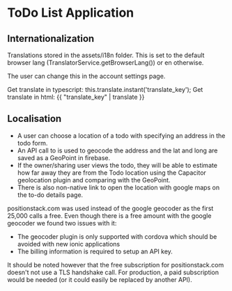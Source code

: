 # ToDo List Application

## Internationalization
Translations stored in the assets/i18n folder. This is set to the default browser lang (TranslatorService.getBrowserLang()) or en otherwise.

The user can change this in the account settings page.

Get translate in typescript: this.translate.instant('translate_key');
Get translate in html: {{ "translate_key" | translate }}

## Localisation

+ A user can choose a location of a todo with specifying an address in the todo form.
+ An API call to is used to geocode the address and the lat and long are saved as a GeoPoint in firebase.
+ If the owner/sharing user views the todo, they will be able to estimate how far away they are from the Todo location using the Capacitor geolocation plugin and comparing with the GeoPoint. 
+ There is also non-native link to open the location with google maps on the to-do details page.

positionstack.com was used instead of the google geocoder as the first 25,000 calls a free. Even though there is a free amount with the google geocoder we found two issues with it:
+ The geocoder plugin is only supported with cordova which should be avoided with new ionic applications
+ The billing information is required to setup an API key. 

It should be noted however that the free subscription for positionstack.com doesn't not use a TLS handshake call. For production, a paid subscription would be needed (or it could easily be replaced by another API).

